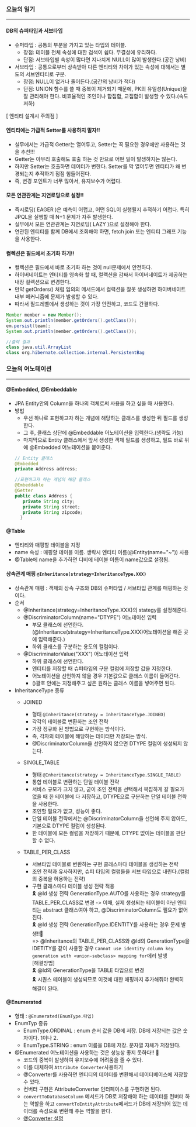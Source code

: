 ### 오늘의 일기
---

#### DB의 슈퍼타입과 서브타입
+ 슈퍼타입 : 공통의 부분을 가지고 있는 타입의 테이블.
  + 장점: 테이블 전체 속성에 대한 검색이 쉽다. 무결성에 유리하다.
  + 단점: 서브타입별 속성이 많다면 지나치게 NULL이 많이 발생한다.(공간 낭비)
+ 서브타입 : 공통으로부터 상속받아 다른 엔티티와 차이가 있는 속성에 대해서는 별도의 서브엔티티로 구분.
  + 장점: NULL이 없거나 줄어든다.(공간의 낭비가 적다)
  + 단점: UNION 함수를 쓸 때 중복이 제거되기 때문에, PK의 유일성(Unique)을 잘 관리해야 한다. 비효율적인 조인이나 합집합, 교집합이 발생할 수 있다.(속도 저하)



[ 엔티티 설계시 주의점 ]  
#### 엔티티에는 가급적 Setter를 사용하지 말자!!
+ 실무에서는 가급적 Getter는 열어두고, Setter는 꼭 필요한 경우에만 사용하는 것을 추천!!!
+ Getter는 아무리 호출해도 호출 하는 것 만으로 어떤 일이 발생하지는 않는다. 
+ 하지만 Setter는 호출하면 데이터가 변한다. Setter를 막 열어두면 엔티티가 왜 변경되는지 추적하기 점점 힘들어진다.
+ 즉, 변경 포인트가 너무 많아서, 유지보수가 어렵다.

#### 모든 연관관계는 지연로딩으로 설정!!
+ 즉시로딩( EAGER )은 예측이 어렵고, 어떤 SQL이 실행될지 추적하기 어렵다. 특히 JPQL을 실행할 때 N+1 문제가 자주 발생한다.
+ 실무에서 모든 연관관계는 지연로딩( LAZY )으로 설정해야 한다.
+ 연관된 엔티티를 함께 DB에서 조회해야 하면, fetch join 또는 엔티티 그래프 기능을 사용한다.

#### 컬렉션은 필드에서 초기화 하기!!
+ 컬렉션은 필드에서 바로 초기화 하는 것이 null문제에서 안전하다.
+ 하이버네이트는 엔티티를 영속화 할 때, 컬랙션을 감싸서 하이버네이트가 제공하는 내장 컬렉션으로 변경한다. 
+ 만약 getOrders() 처럼 임의의 메서드에서 컬력션을 잘못 생성하면 하이버네이트 내부 메커니즘에 문제가 발생할 수 있다. 
+ 따라서 필드레벨에서 생성하는 것이 가장 안전하고, 코드도 간결하다.
```java
Member member = new Member();
System.out.println(member.getOrders().getClass());
em.persist(team);
System.out.println(member.getOrders().getClass());

//출력 결과
class java.util.ArrayList
class org.hibernate.collection.internal.PersistentBag
```


### 오늘의 어노테이션
---
#### @Embedded, @Embeddable
+ JPA Entity안의 Column을 하나의 객체로써 사용을 하고 싶을 때 사용한다.
+ 방법
  + 우선 하나로 표현하고자 하는 개념에 해당하는 클래스를 생성한 뒤 필드를 생성한다. 
  + 그 후, 클래스 상단에 @Embeddable 어노테이션을 입력한다.(생략도 가능)
  + 마지막으로 Entity 클래스에서 앞서 생성한 객체 필드를 생성하고, 필드 바로 위에  @Embedded 어노테이션을 붙여준다.
  ```java
  // Entity 클래스
  @Embedded
  private Address address;
  
  //표현하고자 하는 개념의 해당 클래스
  @Embeddable
  @Getter
  public class Address {
     private String city;
     private String street;
     private String zipcode;
    }
  ```

#### @Table
+ 엔티티와 매핑할 테이블을 지정
+ name 속성 :	매핑할 테이블 이름. 생략시 엔티티 이름(@Entity(name="~")) 사용
+ @Table에 name을 추가하면 디비에 테이블 이름이 name값으로 설정됨.

#### 상속관계 매핑 `@Inheritance(strategy=InheritanceType.XXX)`
+ 상속관계 매핑 : 객체의 상속 구조와 DB의 슈퍼타입 / 서브타입 관계를 매핑하는 것이다.
+ 순서
  + @Inheritance(strategy=InheritanceType.XXX)의 stategy를 설정해준다.
  + @DiscriminatorColumn(name="DTYPE") 어노테이션 입력 
    + 부모 클래스에 선언한다.(@Inheritance(strategy=InheritanceType.XXX)어노테이션을 해준 곳에 입력해준다.)  
    + 하위 클래스를 구분하는 용도의 컬럼이다.
  + @DiscriminatorValue("XXX") 어노테이션 입력
    + 하위 클래스에 선언한다. 
    + 엔티티를 저장할 때 슈퍼타입의 구분 컬럼에 저장할 값을 지정한다.
    + 어노테이션을 선언하지 않을 경우 기본값으로 클래스 이름이 들어간다.
    + ()괄호 안에는 지정해주고 싶은 원하는 클래스 이름을 넣어주면 된다.
+ InheritanceType 종류
  + JOINED
    + 형태 `@Inheritance(strategy = InheritanceType.JOINED)`
    + 각각의 테이블로 변환하는 조인 전략
    + 가장 정규화 된 방법으로 구현하는 방식이다.
    + 즉, 각자의 테이블에 해당하는 데이터만 저장되는 방식.
    + @DiscriminatorColumn을 선언하지 않으면 DTYPE 컬럼이 생성되지 않는다.

  + SINGLE_TABLE
    + 형태 `@Inheritance(strategy = InheritanceType.SINGLE_TABLE)`
    + 통합 테이블로 변환하는 단일 테이블 전략
    + 서비스 규모가 크지 않고, 굳이 조인 전략을 선택해서 복잡하게 갈 필요가 없을 때 한 테이블에 다 저장하고, DTYPE으로 구분하는 단일 테이블 전략을 사용한다.
    + 조인할 필요가 없고, 성능이 좋다.
    + 단일 테이블 전략에서는 @DiscriminatorColumn을 선언해 주지 않아도, 기본으로 DTYPE 컬럼이 생성된다.
    + 한 테이블에 모든 컬럼을 저장하기 때문에, DTYPE 없이는 테이블을 판단할 수 없다.

  + TABLE_PER_CLASS
    + 서브타입 테이블로 변환하는 구현 클래스마다 테이블을 생성하는 전략
    + 조인 전략과 유사하지만, 슈퍼 타입의 컬럼들을 서브 타입으로 내린다.(컬럼의 중복을 허용하는 전략)
    + 구현 클래스마다 테이블 생성 전략 적용  
    🎗 @Id 생성 전략 GenerationType.AUTO를 사용하는 경우 strategy를 TABLE_PER_CLASS로 변경 -> 이때, 실제 생성되는 테이블이 아닌 엔티티는 abstract 클래스여야 하고, @DiscriminatorColumn도 필요가 없어진다.  
    🎗 @Id 생성 전략 GenerationType.IDENTITY를 사용하는 경우 문제 발생!!🎃  
    => @Inheritance의 TABLE_PER_CLASS와 @Id의 GenerationType을 IDETITY를 같이 사용할 경우 `Cannot use identity column key generation with <union-subclass> mapping for`에러 발생  
    [해결방법]   
    🎗 @Id의 GenerationType을 TABLE 타입으로 변경    
    🎗 시퀀스 테이블이 생성되므로 이것에 대한 매핑까지 추가해줘야 완벽히 해결이 된다.  


#### @Enumerated
+ 형태 : `@Enumerated(EnumType.타입)`
+ EnumTyp 종류
  + EnumType.ORDINAL : enum 순서 값을 DB에 저장. DB에 저장되는 값은 숫자이다. 1이나 2.
  + EnumType.STRING : enum 이름을 DB에 저장. 문자열 자체가 저장된다.
+ @Enumerated 어노테이션을 사용하는 것은 성능상 좋지 못하다!! 🎃
  + 코드의 중복이 발생하여 유지보수에 어려움을 줄 수 있다.
  + 이를 대체하여 `Attribute Converter`사용하기
  + @Converter를 사용하면 엔티티의 데이터를 변환해서 데이터베이스에 저장할 수 있다.
  + 컨버터 구현은 AttributeConverter 인터페이스를 구현하면 된다.
  + `convertToDatabaseColumn` 메서드가 DB로 저장해야 하는 데이터를 컨버터 하는 역할을 하고 `convertToEntityAttribute`메서드가 DB에 저장되어 있는 데이터를 속성으로 변환해 주는 역할을 한다.
  + [ @Converter 설명 ](https://cherrypick.co.kr/jpa-converter/)












